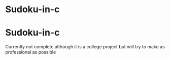 # Sudoku-in-c
# Sudoku-in-c
Currently not complete although it is a college project but will try to make as professional as possible

